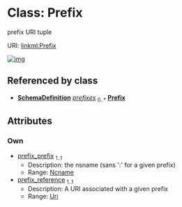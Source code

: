 
# Class: Prefix


prefix URI tuple

URI: [linkml:Prefix](https://w3id.org/linkml/Prefix)


[![img](images/Prefix.svg)](images/Prefix.svg)

## Referenced by class

 *  **[SchemaDefinition](SchemaDefinition.md)** *[prefixes](prefixes.md)*  <sub>0..\*</sub>  **[Prefix](Prefix.md)**

## Attributes


### Own

 * [prefix_prefix](prefix_prefix.md)  <sub>1..1</sub>
     * Description: the nsname (sans ':' for a given prefix)
     * Range: [Ncname](types/Ncname.md)
 * [prefix_reference](prefix_reference.md)  <sub>1..1</sub>
     * Description: A URI associated with a given prefix
     * Range: [Uri](types/Uri.md)
